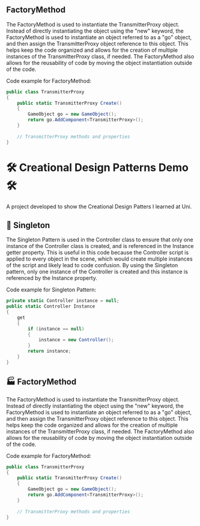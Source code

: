 
## FactoryMethod

The FactoryMethod is used to instantiate the TransmitterProxy object. Instead of directly instantiating the object using the "new" keyword, the FactoryMethod is used to instantiate an object referred to as a "go" object, and then assign the TransmitterProxy object reference to this object. This helps keep the code organized and allows for the creation of multiple instances of the TransmitterProxy class, if needed. The FactoryMethod also allows for the reusability of code by moving the object instantiation outside of the code.

Code example for FactoryMethod:

```c#
public class TransmitterProxy
{
    public static TransmitterProxy Create()
    {
        GameObject go = new GameObject();
        return go.AddComponent<TransmitterProxy>();
    }
    
    // TransmitterProxy methods and properties
}
```


# 🛠️ Creational Design Patterns Demo 🛠️
A project developed to show the Creational Design Patters I learned at Uni.

## 🔑 Singleton 

The Singleton Pattern is used in the Controller class to ensure that only one instance of the Controller class is created, and is referenced in the Instance getter property. This is useful in this code because the Controller script is applied to every object in the scene, which would create multiple instances of the script and likely lead to code confusion. By using the Singleton pattern, only one instance of the Controller is created and this instance is referenced by the Instance property.

Code example for Singleton Pattern:

```c#
private static Controller instance = null;
public static Controller Instance
{
    get
    {
        if (instance == null)
        {
            instance = new Controller();
        }
        return instance;
    }
}
```
## 🏭 FactoryMethod

The FactoryMethod is used to instantiate the TransmitterProxy object. Instead of directly instantiating the object using the "new" keyword, the FactoryMethod is used to instantiate an object referred to as a "go" object, and then assign the TransmitterProxy object reference to this object. This helps keep the code organized and allows for the creation of multiple instances of the TransmitterProxy class, if needed. The FactoryMethod also allows for the reusability of code by moving the object instantiation outside of the code.

Code example for FactoryMethod:

```c#
public class TransmitterProxy
{
    public static TransmitterProxy Create()
    {
        GameObject go = new GameObject();
        return go.AddComponent<TransmitterProxy>();
    }
    
    // TransmitterProxy methods and properties
}
```
